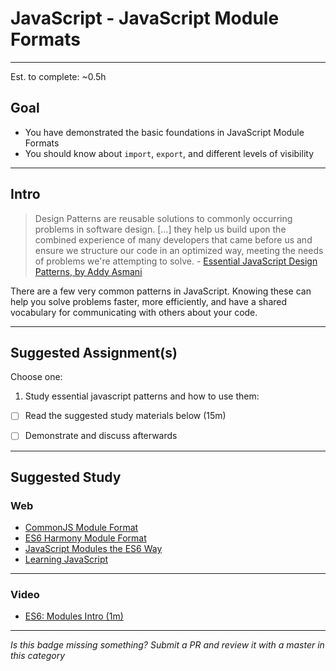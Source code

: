 # JavaScript - JavaScript Module Formats

-----

Est. to complete: ~0.5h

## Goal
- You have demonstrated the basic foundations in JavaScript Module Formats
- You should know about `import`, `export`, and different levels of visibility


-----

## Intro

>Design Patterns are reusable solutions to commonly occurring problems in software design. [...] they help us build upon the combined experience of many developers that came before us and ensure we structure our code in an optimized way, meeting the needs of problems we're attempting to solve. - [Essential JavaScript Design Patterns, by Addy Asmani](https://addyosmani.com/resources/essentialjsdesignpatterns/book/)

There are a few very common patterns in JavaScript. Knowing these can help you solve problems faster, more efficiently, and have a shared vocabulary for communicating with others about your code.

-----


## Suggested Assignment(s)

Choose one:

1) Study essential javascript patterns and how to use them:
  - [ ] Read the suggested study materials below (15m)
  - [ ] Demonstrate and discuss afterwards


-----


## Suggested Study

### Web

- [CommonJS Module Format](http://addyosmani.com/resources/essentialjsdesignpatterns/book/#detailcommonjs)
- [ES6 Harmony Module Format](http://addyosmani.com/resources/essentialjsdesignpatterns/book/#detailharmony)
- [JavaScript Modules the ES6 Way](https://24ways.org/2014/javascript-modules-the-es6-way/)
- [Learning JavaScript](https://github.com/iangilman/learning-javascript)


-----


### Video

- [ES6: Modules Intro (1m)](https://www.youtube.com/watch?v=-Z6KThzGvK0)

-----

  *Is this badge missing something? Submit a PR and review it with a master in this category*
